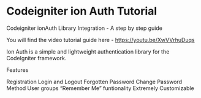 # Codeigniter ion Auth Tutorial
Codeigniter ionAuth Library Integration - A step by step guide

You will find the video tutorial guide here  - https://youtu.be/XwVVrhuDuqs


Ion Auth is a simple and lightweight authentication library for the CodeIgniter framework.

Features

Registration
Login and Logout
Forgotten Password
Change Password Method
User groups
“Remember Me” funtionality
Extremely Customizable
